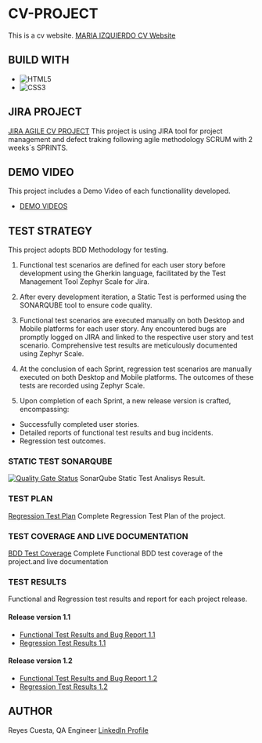 # CV-PROJECT
This is a cv website.
[MARIA IZQUIERDO CV Website](https://organization-maria-izquierdo.github.io/cvproject/)

## BUILD WITH
* ![HTML5](https://img.shields.io/badge/html5-%23E34F26.svg?style=for-the-badge&logo=html5&logoColor=white)
* ![CSS3](https://img.shields.io/badge/css3-%231572B6.svg?style=for-the-badge&logo=css3&logoColor=white)

## JIRA PROJECT
[JIRA AGILE CV PROJECT](https://merizquierdo.atlassian.net/jira/software/projects/CP/boards/2)
This project is using JIRA tool for project management and defect traking following agile methodology SCRUM with 2 weeks´s SPRINTS.

## DEMO VIDEO
This project includes a Demo Video of each functionallity developed.
* [DEMO VIDEOS](/demo/)
## TEST STRATEGY
This project adopts BDD Methodology for testing.

1. Functional test scenarios are defined for each user story before development using the Gherkin language, facilitated by the Test Management Tool Zephyr Scale for Jira.

2. After every development iteration, a Static Test is performed using the SONARQUBE tool to ensure code quality.

3. Functional test scenarios are executed manually on both Desktop and Mobile platforms for each user story. Any encountered bugs are promptly logged on JIRA and linked to the respective user story and test scenario. Comprehensive test results are meticulously documented using Zephyr Scale.

4. At the conclusion of each Sprint, regression test scenarios are manually executed on both Desktop and Mobile platforms. The outcomes of these tests are  recorded using Zephyr Scale.

5. Upon completion of each Sprint, a new release version is crafted, encompassing:

* Successfully completed user stories.
* Detailed reports of functional test results and bug incidents.
* Regression test outcomes.

### STATIC TEST SONARQUBE
[![Quality Gate Status](https://sonarcloud.io/api/project_badges/measure?project=Organization-Maria-Izquierdo_cvproject&metric=alert_status)](https://sonarcloud.io/summary/new_code?id=Organization-Maria-Izquierdo_cvproject)
SonarQube Static Test Analisys Result.

### TEST PLAN
[Regression Test Plan](/test-plans/regression-test-plan.pdf)
Complete Regression Test Plan of the project.

### TEST COVERAGE AND LIVE DOCUMENTATION
[BDD Test Coverage](/test-plans/regression-test-plan.pdf)
Complete Functional BDD test coverage of the project.and live documentation


### TEST RESULTS
Functional and Regression test results and report for each project release.
#### Release version 1.1
* [Functional Test Results and Bug Report 1.1](/test-result/functional-test-results-and-bug-report-release-1.1.pdf) 
* [Regression Test Results 1.1](/test-result/regression-test-results-release-1.1.pdf)

#### Release version 1.2
* [Functional Test Results and Bug Report 1.2](/test-result/functional-test-results-and-bug-report-release-1.2.pdf) 
* [Regression Test Results 1.2](/test-result/regression-test-results-release-1.2.pdf)

## AUTHOR
Reyes Cuesta, QA Engineer
[LinkedIn Profile](https://www.linkedin.com/in/mariaizquierdoc/)